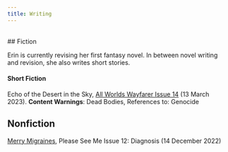 ```yaml
---
title: Writing
---
```


<br>
## Fiction

Erin is currently revising her first fantasy novel. In between novel writing and revision, she also writes short stories.

#### Short Fiction

Echo of the Desert in the Sky, [All Worlds Wayfarer Issue 14](https://a.co/d/0O1kxLa) (13 March 2023). **Content Warnings**: Dead Bodies, References to: Genocide

## Nonfiction

[Merry Migraines](https://pleaseseeme.com/issue-12-diagnosis/nonfiction/merry-migraines-psm-12-cnf-erin-darrow/), Please See Me Issue 12: Diagnosis (14 December 2022)
